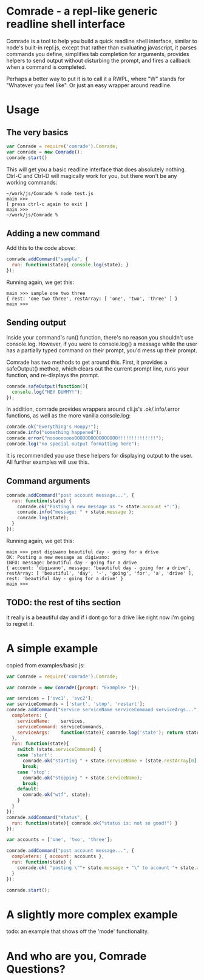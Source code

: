 # Comrade - a repl-like generic readline shell interface

Comrade is a tool to help you build a quick readline shell interface,
similar to node's built-in repl.js, except that rather than evaluating
javascript, it parses commands you define, simplifies tab completion
for arguments, provides helpers to send output without disturbing the
prompt, and fires a callback when a command is completed.

Perhaps a better way to put it is to call it a RWPL, where "W" stands
for "Whatever you feel like". Or just an easy wrapper around readline.

# Usage

## The very basics

```javascript
var Comrade = require('comrade').Comrade;
var comrade = new Comrade();
comrade.start()
```

This will get you a basic readline interface that does absolutely nothing. 
Ctrl-C and Ctrl-D will magically work for you, but there won't be any
working commands:

```
~/work/js/Comrade % node test.js
main >>> 
[ press ctrl-c again to exit ]
main >>> 
~/work/js/Comrade %
```

## Adding a new command

Add this to the code above:

```javascript
comrade.addCommand("sample", {
  run: function(state){ console.log(state); }
});
```

Running again, we get this:

```
main >>> sample one two three
{ rest: 'one two three', restArray: [ 'one', 'two', 'three' ] }
main >>> 
```

## Sending output

Inside your command's run() function, there's no reason you shouldn't use
console.log. However, if you were to console.log() a message while the user
has a partially typed command on their prompt, you'd mess up their prompt.

Comrade has two methods to get around this. First, it provides a safeOutput()
method, which clears out the current prompt line, runs your function, and
re-displays the prompt.

```javascript
comrade.safeOutput(function(){
  console.log("HEY DUMMY!");
});
```

In addition, comrade provides wrappers around cli.js's .ok/.info/.error functions,
as well as the more vanilla console.log:

```javascript
comrade.ok("Everything's Hoopy!");
comrade.info("something happened");
comrade.error("noooooooooOOOOOOOOOOOOOOOO!!!!!!!!!!!!!!");
comrade.log("no special output formatting here");
```

It is recommended you use these helpers for displaying output to the user. All further
examples will use this.

## Command arguments

```javascript
comrade.addCommand("post account message...", {
  run: function(state) {
    comrade.ok("Posting a new message as "+ state.account +":");
    comrade.info("message: " + state.message );
    comrade.log(state);
  }
});
```

Running again, we get this:

```
main >>> post digiwano beautiful day - going for a drive
OK: Posting a new message as digiwano:
INFO: message: beautiful day - going for a drive
{ account: 'digiwano', message: 'beautiful day - going for a drive', restArray: [ 'beautiful', 'day', '-', 'going', 'for', 'a', 'drive' ], rest: 'beautiful day - going for a drive' }
main >>> 
```


## TODO: the rest of tihs section

it really is a beautiful day and if i dont go for a drive like right now i'm going to regret it.

# A simple example

copied from examples/basic.js:

```javascript
var Comrade = require('comrade').Comrade;

var comrade = new Comrade({prompt: "Example> "});

var services = ['svc1', 'svc2'];
var serviceCommands = ['start', 'stop', 'restart'];
comrade.addCommand("service serviceName serviceCommand serviceArgs...", {
  completers: {
    serviceName:    services,
    serviceCommand: serviceCommands,
    serviceArgs:    function(state){ comrade.log('state'); return state.serviceCommand == 'start' ? ['graceful'] : null; }
  },
  run: function(state){
    switch (state.serviceCommand) {
    case 'start':
      comrade.ok("starting " + state.serviceName + (state.restArray[0] == 'graceful' ? " gracefully." : "."));
      break;
    case 'stop':
      comrade.ok("stopping " + state.serviceName);
      break;
    default:
      comrade.ok("wtf", state);
    }
  }
});
comrade.addCommand("status", {
  run: function(state){ comrade.ok("status is: not so good!") }
});

var accounts = ['one', 'two', 'three'];

comrade.addCommand("post account message...", {
  completers: { account: accounts },
  run: function(state) {
    comrade.ok( "posting \""+ state.message + "\" to account "+ state.account );
  }
});

comrade.start();
```

# A slightly more complex example

todo: an example that shows off the 'mode' functionality.

# And who are you, Comrade Questions?
